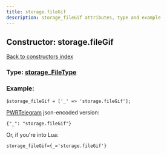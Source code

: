 ```yaml
---
title: storage.fileGif
description: storage_fileGif attributes, type and example
---
```

## Constructor: storage.fileGif  
[Back to constructors index](index.md)






### Type: [storage\_FileType](../types/storage_FileType.md)


### Example:

```
$storage_fileGif = ['_' => 'storage.fileGif'];
```  

[PWRTelegram](https://pwrtelegram.xyz) json-encoded version:

```
{"_": "storage.fileGif"}
```


Or, if you're into Lua:  


```
storage_fileGif={_='storage.fileGif'}

```


